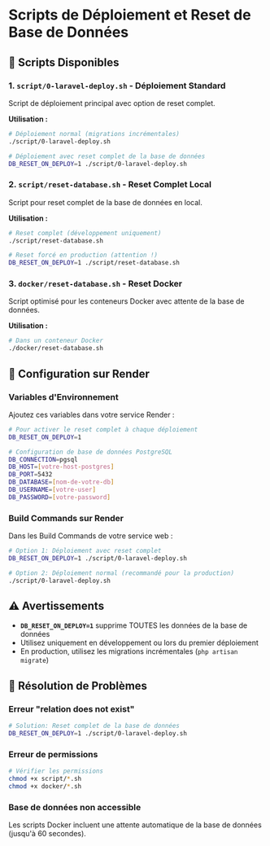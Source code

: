 # Scripts de Déploiement et Reset de Base de Données

## 🚀 Scripts Disponibles

### 1. `script/0-laravel-deploy.sh` - Déploiement Standard
Script de déploiement principal avec option de reset complet.

**Utilisation :**
```bash
# Déploiement normal (migrations incrémentales)
./script/0-laravel-deploy.sh

# Déploiement avec reset complet de la base de données
DB_RESET_ON_DEPLOY=1 ./script/0-laravel-deploy.sh
```

### 2. `script/reset-database.sh` - Reset Complet Local
Script pour reset complet de la base de données en local.

**Utilisation :**
```bash
# Reset complet (développement uniquement)
./script/reset-database.sh

# Reset forcé en production (attention !)
DB_RESET_ON_DEPLOY=1 ./script/reset-database.sh
```

### 3. `docker/reset-database.sh` - Reset Docker
Script optimisé pour les conteneurs Docker avec attente de la base de données.

**Utilisation :**
```bash
# Dans un conteneur Docker
./docker/reset-database.sh
```

## 🔧 Configuration sur Render

### Variables d'Environnement
Ajoutez ces variables dans votre service Render :

```bash
# Pour activer le reset complet à chaque déploiement
DB_RESET_ON_DEPLOY=1

# Configuration de base de données PostgreSQL
DB_CONNECTION=pgsql
DB_HOST=[votre-host-postgres]
DB_PORT=5432
DB_DATABASE=[nom-de-votre-db]
DB_USERNAME=[votre-user]
DB_PASSWORD=[votre-password]
```

### Build Commands sur Render
Dans les Build Commands de votre service web :

```bash
# Option 1: Déploiement avec reset complet
DB_RESET_ON_DEPLOY=1 ./script/0-laravel-deploy.sh

# Option 2: Déploiement normal (recommandé pour la production)
./script/0-laravel-deploy.sh
```

## ⚠️ Avertissements

- **`DB_RESET_ON_DEPLOY=1`** supprime TOUTES les données de la base de données
- Utilisez uniquement en développement ou lors du premier déploiement
- En production, utilisez les migrations incrémentales (`php artisan migrate`)

## 🐛 Résolution de Problèmes

### Erreur "relation does not exist"
```bash
# Solution: Reset complet de la base de données
DB_RESET_ON_DEPLOY=1 ./script/0-laravel-deploy.sh
```

### Erreur de permissions
```bash
# Vérifier les permissions
chmod +x script/*.sh
chmod +x docker/*.sh
```

### Base de données non accessible
Les scripts Docker incluent une attente automatique de la base de données (jusqu'à 60 secondes).
